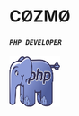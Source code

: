 # CØZMØ
<h4><i><code>PHP DEVELOPER</code></i></h4>

<img src="https://raw.githubusercontent.com/Cozmo007/Cozmo007/main/9ACECF25-F5D0-4E46-AC7E-2F4466AD01CE.webp" width="90" height="90">

